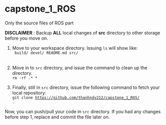 # capstone_1_ROS
Only the source files of ROS part

<b>DISCLAIMER</b> : Backup <b>ALL</b> local changes of <b>src</b> directory to other storage before you move on.

1. Move to your workspace directory. Issuing <code>ls</code> will show like: <br>
<code> build/   devel/    README.md   src/</code> <br><br>

2. Move in to <code>src</code> directory, and issue the command to clean up the directory. <br>
<code>rm -rf .* *</code>

3. Finally, still in <code>src</code> directory, issue the following command to fetch your local repository: <br>
<code>git clone https://github.com/thanhndv212/capstone_1_ROS/ .</code>

Now, you can push/pull your code in <code>src</code> directory. If you had any changes before step 1, replace and commit the file later on.
